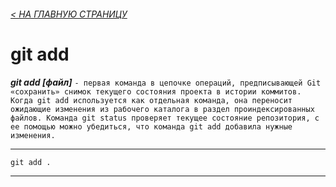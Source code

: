 ###### [< НА ГЛАВНУЮ СТРАНИЦУ](./readme.md)

# git add
***git add [файл]*** `- первая команда в цепочке операций, предписывающей Git «сохранить» снимок текущего состояния проекта в истории коммитов. Когда git add используется как отдельная команда, она переносит ожидающие изменения из рабочего каталога в раздел проиндексированных файлов. Команда git status проверяет текущее состояние репозитория, с ее помощью можно убедиться, что команда git add добавила нужные изменения.`

---

```bash=
git add .
```
---